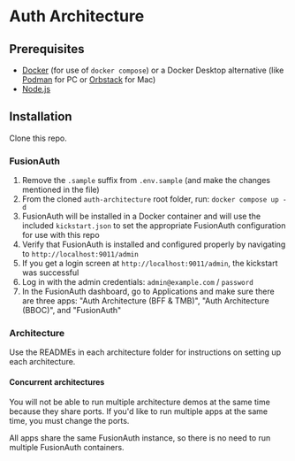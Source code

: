 # Auth Architecture

## Prerequisites

- [Docker](https://docker.com) (for use of `docker compose`) or a Docker Desktop alternative (like [Podman](https://podman.io/) for PC or [Orbstack](https://orbstack.dev/) for Mac)
- [Node.js](https://nodejs.org) 

## Installation

Clone this repo.

### FusionAuth

1. Remove the `.sample` suffix from `.env.sample` (and make the changes mentioned in the file)
2. From the cloned `auth-architecture` root folder, run: `docker compose up -d`
3. FusionAuth will be installed in a Docker container and will use the included `kickstart.json` to set the appropriate FusionAuth configuration for use with this repo
4. Verify that FusionAuth is installed and configured properly by navigating to `http://localhost:9011/admin`
5. If you get a login screen at `http://localhost:9011/admin`, the kickstart was successful
6. Log in with the admin credentials: `admin@example.com` / `password`
7. In the FusionAuth dashboard, go to Applications and make sure there are three apps: "Auth Architecture (BFF & TMB)", "Auth Architecture (BBOC)", and "FusionAuth"

### Architecture

Use the READMEs in each architecture folder for instructions on setting up each architecture.

#### Concurrent architectures

You will not be able to run multiple architecture demos at the same time because they share ports. If you'd like to run multiple apps at the same time, you must change the ports.

All apps share the same FusionAuth instance, so there is no need to run multiple FusionAuth containers.